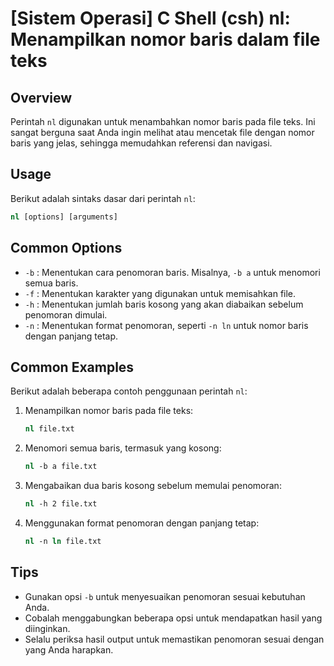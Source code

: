 # [Sistem Operasi] C Shell (csh) nl: Menampilkan nomor baris dalam file teks

## Overview
Perintah `nl` digunakan untuk menambahkan nomor baris pada file teks. Ini sangat berguna saat Anda ingin melihat atau mencetak file dengan nomor baris yang jelas, sehingga memudahkan referensi dan navigasi.

## Usage
Berikut adalah sintaks dasar dari perintah `nl`:

```csh
nl [options] [arguments]
```

## Common Options
- `-b` : Menentukan cara penomoran baris. Misalnya, `-b a` untuk menomori semua baris.
- `-f` : Menentukan karakter yang digunakan untuk memisahkan file.
- `-h` : Menentukan jumlah baris kosong yang akan diabaikan sebelum penomoran dimulai.
- `-n` : Menentukan format penomoran, seperti `-n ln` untuk nomor baris dengan panjang tetap.

## Common Examples
Berikut adalah beberapa contoh penggunaan perintah `nl`:

1. Menampilkan nomor baris pada file teks:
   ```csh
   nl file.txt
   ```

2. Menomori semua baris, termasuk yang kosong:
   ```csh
   nl -b a file.txt
   ```

3. Mengabaikan dua baris kosong sebelum memulai penomoran:
   ```csh
   nl -h 2 file.txt
   ```

4. Menggunakan format penomoran dengan panjang tetap:
   ```csh
   nl -n ln file.txt
   ```

## Tips
- Gunakan opsi `-b` untuk menyesuaikan penomoran sesuai kebutuhan Anda.
- Cobalah menggabungkan beberapa opsi untuk mendapatkan hasil yang diinginkan.
- Selalu periksa hasil output untuk memastikan penomoran sesuai dengan yang Anda harapkan.